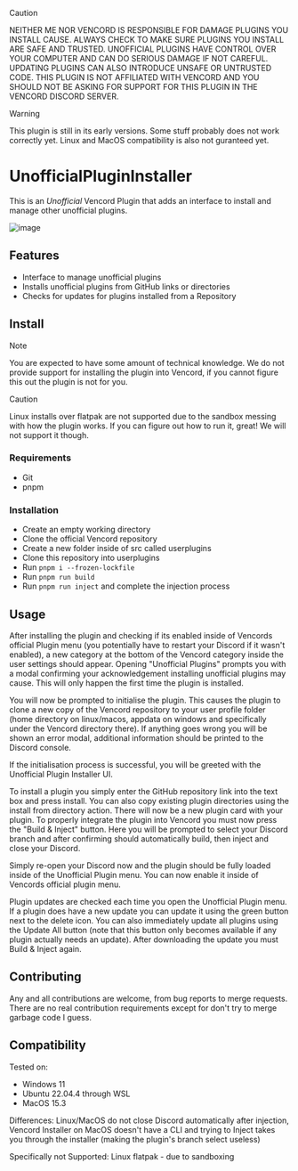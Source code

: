 > [!CAUTION]
> NEITHER ME NOR VENCORD IS RESPONSIBLE FOR DAMAGE PLUGINS YOU INSTALL CAUSE.
> ALWAYS CHECK TO MAKE SURE PLUGINS YOU INSTALL ARE SAFE AND TRUSTED.
> UNOFFICIAL PLUGINS HAVE CONTROL OVER YOUR COMPUTER AND CAN DO SERIOUS DAMAGE IF NOT CAREFUL.
> UPDATING PLUGINS CAN ALSO INTRODUCE UNSAFE OR UNTRUSTED CODE.
> THIS PLUGIN IS NOT AFFILIATED WITH VENCORD AND YOU SHOULD NOT BE ASKING FOR SUPPORT FOR THIS PLUGIN IN THE VENCORD DISCORD SERVER.

> [!WARNING]
> This plugin is still in its early versions. Some stuff probably does not work correctly yet. Linux and MacOS compatibility is also not guranteed yet.

# UnofficialPluginInstaller

This is an _Unofficial_ Vencord Plugin that adds an interface to install and manage other unofficial plugins.

![image](https://github.com/user-attachments/assets/df4ae48e-62ed-4f38-98a3-944514a09d97)

## Features

- Interface to manage unofficial plugins
- Installs unofficial plugins from GitHub links or directories
- Checks for updates for plugins installed from a Repository

## Install

> [!NOTE]
> You are expected to have some amount of technical knowledge. We do not provide support for installing the plugin into Vencord, if you cannot figure this out the plugin is not for you.

> [!CAUTION]
> Linux installs over flatpak are not supported due to the sandbox messing with how the plugin works. If you can figure out how to run it, great! We will not support it though.

### Requirements

- Git
- pnpm

### Installation

- Create an empty working directory
- Clone the official Vencord repository
- Create a new folder inside of src called userplugins
- Clone this repository into userplugins
- Run `pnpm i --frozen-lockfile`
- Run `pnpm run build`
- Run `pnpm run inject` and complete the injection process

## Usage

After installing the plugin and checking if its enabled inside of Vencords official Plugin menu (you potentially have to restart your Discord if it wasn't enabled), a new category at the bottom of the Vencord category inside the user settings should appear.
Opening "Unofficial Plugins" prompts you with a modal confirming your acknowledgement installing unofficial plugins may cause. This will only happen the first time the plugin is installed.

You will now be prompted to initialise the plugin.
This causes the plugin to clone a new copy of the Vencord repository to your user profile folder (home directory on linux/macos, appdata on windows and specifically under the Vencord directory there).
If anything goes wrong you will be shown an error modal, additional information should be printed to the Discord console.

If the initialisation process is successful, you will be greeted with the Unofficial Plugin Installer UI.

To install a plugin you simply enter the GitHub repository link into the text box and press install.
You can also copy existing plugin directories using the install from directory action.
There will now be a new plugin card with your plugin.
To properly integrate the plugin into Vencord you must now press the "Build & Inject" button.
Here you will be prompted to select your Discord branch and after confirming should automatically build, then inject and close your Discord.

Simply re-open your Discord now and the plugin should be fully loaded inside of the Unofficial Plugin menu. You can now enable it inside of Vencords official plugin menu.

Plugin updates are checked each time you open the Unofficial Plugin menu. If a plugin does have a new update you can update it using the green button next to the delete icon. You can also immediately update all plugins using the Update All button (note that this button only becomes available if any plugin actually needs an update).
After downloading the update you must Build & Inject again.

## Contributing

Any and all contributions are welcome, from bug reports to merge requests. There are no real contribution requirements except for don't try to merge garbage code I guess.

## Compatibility

Tested on:
- Windows 11
- Ubuntu 22.04.4 through WSL
- MacOS 15.3

Differences:
Linux/MacOS do not close Discord automatically after injection, Vencord Installer on MacOS doesn't have a CLI and trying to Inject takes you through the installer (making the plugin's branch select useless)

Specifically not Supported:
Linux flatpak - due to sandboxing
